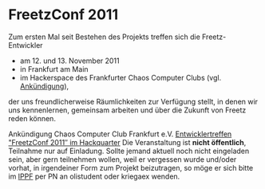 # FreetzConf 2011

Zum ersten Mal seit Bestehen des Projekts treffen sich die
Freetz-Entwickler

-   am 12. und 13. November 2011
-   in Frankfurt am Main
-   im Hackerspace des Frankfurter Chaos Computer Clubs (vgl.
    [Ankündigung](http://ccc-ffm.de/2011/11/freetzconf-2011/)),

der uns freundlicherweise Räumlichkeiten zur Verfügung stellt, in denen
wir uns kennenlernen, gemeinsam arbeiten und über die Zukunft von Freetz
reden können.

Ankündigung Chaos Computer Club Frankfurt e.V.
[Entwicklertreffen "FreetzConf 2011″ im
Hackquarter](http://ccc-ffm.de/2011/11/freetzconf-2011/) Die
Veranstaltung ist **nicht öffentlich**, Teilnahme nur auf Einladung.
Sollte jemand aktuell noch nicht eingeladen sein, aber gern teilnehmen
wollen, weil er vergessen wurde und/oder vorhat, in irgendeiner Form zum
Projekt beizutragen, so möge er sich bitte im
[IPPF](http://www.ip-phone-forum.de/forumdisplay.php?f=525)
per PN an olistudent oder kriegaex wenden.


